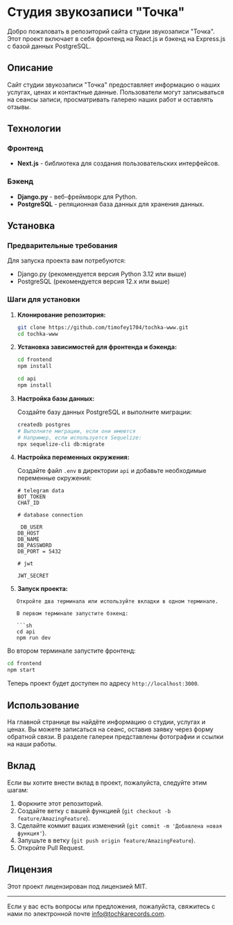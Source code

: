 # Студия звукозаписи "Точка"

Добро пожаловать в репозиторий сайта студии звукозаписи "Точка". Этот проект включает в себя фронтенд на React.js и бэкенд на Express.js с базой данных PostgreSQL.

## Описание

Сайт студии звукозаписи "Точка" предоставляет информацию о наших услугах, ценах и контактные данные. Пользователи могут записываться на сеансы записи, просматривать галерею наших работ и оставлять отзывы.

## Технологии

### Фронтенд

- **Next.js** - библиотека для создания пользовательских интерфейсов.

### Бэкенд

- **Django.py** - веб-фреймворк для Python.
- **PostgreSQL** - реляционная база данных для хранения данных.

## Установка

### Предварительные требования

Для запуска проекта вам потребуются:

- Django.py (рекомендуется версия Python 3.12 или выше)
- PostgreSQL (рекомендуется версия 12.x или выше)

### Шаги для установки

1. **Клонирование репозитория:**

   ```sh
   git clone https://github.com/timofey1704/tochka-www.git
   cd tochka-www
   ```

2. **Установка зависимостей для фронтенда и бэкенда:**

   ```sh
   cd frontend
   npm install

   cd api
   npm install
   ```

3. **Настройка базы данных:**

   Создайте базу данных PostgreSQL и выполните миграции:

   ```sh
   createdb postgres
   # Выполните миграции, если они имеются
   # Например, если используется Sequelize:
   npx sequelize-cli db:migrate
   ```

4. **Настройка переменных окружения:**

   Создайте файл `.env` в директории `api` и добавьте необходимые переменные окружения:

   ```env
   # telegram data
   BOT_TOKEN
   CHAT_ID

   # database connection

    DB_USER
   DB_HOST
   DB_NAME
   DB_PASSWORD
   DB_PORT = 5432

   # jwt

   JWT_SECRET
   ```

5. **Запуск проекта:**

````
   Откройте два терминала или используйте вкладки в одном терминале.

   В первом терминале запустите бэкенд:

   ```sh
   cd api
   npm run dev
````

Во втором терминале запустите фронтенд:

```sh
cd frontend
npm start
```

Теперь проект будет доступен по адресу `http://localhost:3000`.

## Использование

На главной странице вы найдёте информацию о студии, услугах и ценах. Вы можете записаться на сеанс, оставив заявку через форму обратной связи. В разделе галереи представлены фотографии и ссылки на наши работы.

## Вклад

Если вы хотите внести вклад в проект, пожалуйста, следуйте этим шагам:

1.  Форкните этот репозиторий.
2.  Создайте ветку с вашей функцией (`git checkout -b feature/AmazingFeature`).
3.  Сделайте коммит ваших изменений (`git commit -m 'Добавлена новая функция'`).
4.  Запушьте в ветку (`git push origin feature/AmazingFeature`).
5.  Откройте Pull Request.

## Лицензия

Этот проект лицензирован под лицензией MIT.

---

Если у вас есть вопросы или предложения, пожалуйста, свяжитесь с нами по электронной почте info@tochkarecords.com.
